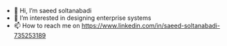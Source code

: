 - 👋 Hi, I’m saeed soltanabadi
- 👀 I’m interested in designing enterprise systems
- 📫 How to reach me on https://www.linkedin.com/in/saeed-soltanabadi-735253189

<!---
saeedsoltanabadi1378/saeedsoltanabadi1378 is a ✨ special ✨ repository because its `README.md` (this file) appears on your GitHub profile.
You can click the Preview link to take a look at your changes.
--->

